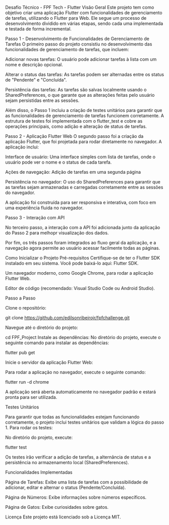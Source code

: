 Desafio Técnico - FPF Tech - Flutter
Visão Geral
Este projeto tem como objetivo criar uma aplicação Flutter com funcionalidades de gerenciamento de tarefas, utilizando o Flutter para Web. Ele segue um processo de desenvolvimento dividido em várias etapas, sendo cada uma implementada e testada de forma incremental.

Passo 1 - Desenvolvimento de Funcionalidades de Gerenciamento de Tarefas
O primeiro passo do projeto consistiu no desenvolvimento das funcionalidades de gerenciamento de tarefas, que incluem:

Adicionar novas tarefas: O usuário pode adicionar tarefas à lista com um nome e descrição opcional.

Alterar o status das tarefas: As tarefas podem ser alternadas entre os status de "Pendente" e "Concluída".

Persistência das tarefas: As tarefas são salvas localmente usando o SharedPreferences, o que garante que as alterações feitas pelo usuário sejam persistidas entre as sessões.

Além disso, o Passo 1 incluiu a criação de testes unitários para garantir que as funcionalidades de gerenciamento de tarefas funcionem corretamente. A estrutura de testes foi implementada com o flutter_test e cobre as operações principais, como adição e alteração de status de tarefas.

Passo 2 - Aplicação Flutter Web
O segundo passo foi a criação da aplicação Flutter, que foi projetada para rodar diretamente no navegador. A aplicação inclui:

Interface de usuário: Uma interface simples com lista de tarefas, onde o usuário pode ver o nome e o status de cada tarefa.

Ações de navegação: Adição de tarefas em uma segunda página

Persistência no navegador: O uso do SharedPreferences para garantir que as tarefas sejam armazenadas e carregadas corretamente entre as sessões do navegador.

A aplicação foi construída para ser responsiva e interativa, com foco em uma experiência fluida no navegador.

Passo 3 - Interação com API

No terceiro passo, a interação com a API foi adicionada junto da aplicação do Passo 2 para melhopr visualização dos dados.

Por fim, os três passos foram integrados ao fluxo geral da aplicação, e a navegação agora permite ao usuário acessar facilmente todas as páginas.


Como Inicializar o Projeto
Pré-requisitos
Certifique-se de ter o Flutter SDK instalado em seu sistema. Você pode baixá-lo aqui: Flutter SDK.

Um navegador moderno, como Google Chrome, para rodar a aplicação Flutter Web.

Editor de código (recomendado: Visual Studio Code ou Android Studio).

Passo a Passo

Clone o repositório:

git clone https://github.com/edilsonribeirojr/fpfchallenge.git

Navegue até o diretório do projeto:

cd FPF_Project
Instale as dependências:
No diretório do projeto, execute o seguinte comando para instalar as dependências:

flutter pub get

Inicie o servidor da aplicação Flutter Web:

Para rodar a aplicação no navegador, execute o seguinte comando:

flutter run -d chrome

A aplicação será aberta automaticamente no navegador padrão e estará pronta para ser utilizada.

Testes Unitários

Para garantir que todas as funcionalidades estejam funcionando corretamente, o projeto inclui testes unitários que validam a lógica do passo 1. Para rodar os testes:

No diretório do projeto, execute:

flutter test

Os testes irão verificar a adição de tarefas, a alternância de status e a persistência no armazenamento local (SharedPreferences).

Funcionalidades Implementadas

Página de Tarefas: Exibe uma lista de tarefas com a possibilidade de adicionar, editar e alternar o status (Pendente/Concluída).

Página de Números: Exibe informações sobre números específicos.

Página de Gatos: Exibe curiosidades sobre gatos.

Licença
Este projeto está licenciado sob a Licença MIT.
